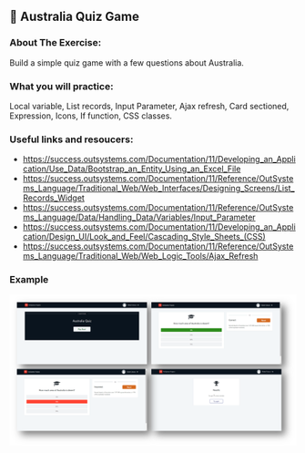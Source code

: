 ## :ledger: Australia Quiz Game

### About The Exercise:

Build a simple quiz game with a few questions about Australia. 

### What you will practice:

Local variable, List records, Input Parameter, Ajax refresh, Card sectioned, Expression, Icons, If function, CSS classes.

### Useful links and resoucers:

- https://success.outsystems.com/Documentation/11/Developing_an_Application/Use_Data/Bootstrap_an_Entity_Using_an_Excel_File
- https://success.outsystems.com/Documentation/11/Reference/OutSystems_Language/Traditional_Web/Web_Interfaces/Designing_Screens/List_Records_Widget
- https://success.outsystems.com/Documentation/11/Reference/OutSystems_Language/Data/Handling_Data/Variables/Input_Parameter
- https://success.outsystems.com/Documentation/11/Developing_an_Application/Design_UI/Look_and_Feel/Cascading_Style_Sheets_(CSS)
- https://success.outsystems.com/Documentation/11/Reference/OutSystems_Language/Traditional_Web/Web_Logic_Tools/Ajax_Refresh

### Example
![OutSystems Image](./Samples/australiaQuiz.png)
